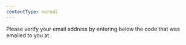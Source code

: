 ```yaml
---
contentType: normal
---
```


Please verify your email address by entering below the code that was emailed to you at **<StateValue path='auth.user.emailAddress'></StateValue>**.
